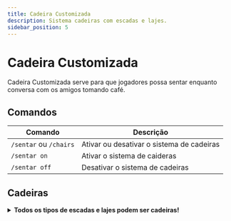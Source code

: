 ```yaml
---
title: Cadeira Customizada
description: Sistema cadeiras com escadas e lajes.
sidebar_position: 5
---
```


# Cadeira Customizada

Cadeira Customizada serve para que jogadores possa sentar enquanto conversa com os amigos tomando café.

## Comandos

| Comando | Descrição |
| ------- | --------- |
| `/sentar` ou `/chairs` | Ativar ou desativar o sistema de cadeiras |
| `/sentar on` | Ativar o sistema de caideras |
| `/sentar off` | Desativar o sistema de cadeiras |

## Cadeiras

<details>
<summary><b>Todos os tipos de escadas e lajes podem ser cadeiras!</b></summary>
<div>

![cadeira1](https://static.wikia.nocookie.net/minecraft_gamepedia/images/a/a0/Oak_Stairs_%28N%29_JE7_BE6.png)
![cadeira2](https://static.wikia.nocookie.net/minecraft_gamepedia/images/4/4b/Deepslate_Tile_Stairs_JE1.png)
![cadeira3](https://static.wikia.nocookie.net/minecraft_gamepedia/images/b/b7/Cobblestone_Stairs_%28N%29_JE5.png)
![cadeira4](https://static.wikia.nocookie.net/minecraft_gamepedia/images/f/ff/Sandstone_Slab_JE5_BE2.png)
![cadeira5](https://static.wikia.nocookie.net/minecraft_gamepedia/images/a/ac/Oak_Slab_JE5_BE2.png)
![cadeira6](https://static.wikia.nocookie.net/minecraft_gamepedia/images/d/d4/Stone_Slab_JE2_BE1.png)

</div>
</details>
